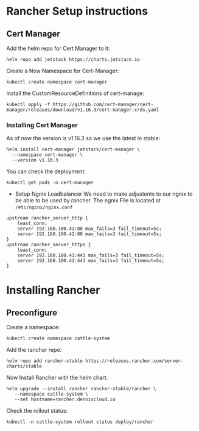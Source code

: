 # Rancher Setup instructions
## Cert Manager
Add the helm repo for Cert Manager to it:
```
helm repo add jetstack https://charts.jetstack.io
```
Create a New Namespace for Cert-Manager:
```
kubectl create namespace cert-manager
```
Install the CustomResourceDefinitions of cert-manage:
```
kubectl apply -f https://github.com/cert-manager/cert-manager/releases/download/v1.16.3/cert-manager.crds.yaml
````
### Installing Cert Manager
As of now the version is v1.16.3 so we use the latest in stable:
```
helm install cert-manager jetstack/cert-manager \
  --namespace cert-manager \
  --version v1.16.3
```
You can check the deployment:
```
kubectl get pods -n cert-manager
```
* Setup Ngnix Loadbalancer
We need to make adjustents to our ngnix to be able to be used by rancher.
The ngnix File is located at `/etc/nginx/nginx.conf`
```
upstream rancher_server_http {
    least_conn;
    server 192.168.100.41:80 max_fails=3 fail_timeout=5s;
    server 192.168.100.42:80 max_fails=3 fail_timeout=5s;
}
upstream rancher_server_https {
    least_conn;
    server 192.168.100.41:443 max_fails=3 fail_timeout=5s;
    server 192.168.100.42:443 max_fails=3 fail_timeout=5s;
}
```

# Installing Rancher
## Preconfigure
Create a namespace:  
```
kubectl create namespace cattle-system
```
Add the rancher repo:  
```
helm repo add rancher-stable https://releases.rancher.com/server-charts/stable
```  
Now Install Rancher with the helm chart:
```
helm upgrade --install rancher rancher-stable/rancher \
   --namespace cattle-system \
   --set hostname=rancher.denniscloud.io 
```
Check the rollout status:
```
kubectl -n cattle-system rollout status deploy/rancher
```
